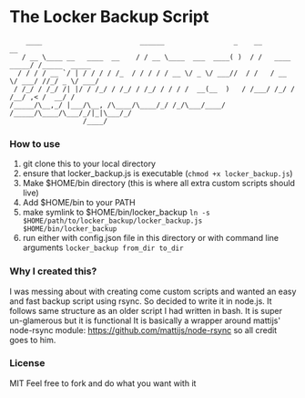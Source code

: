# The Locker Backup Script
```
    ____                        ______                 _    __               __            
   / __ \____ __   ____  __    / / __ \____  ___  ____( )  / /   ____  _____/ /_____  _____
  / / / / __ `/ | / / / / /_  / / / / / __ \/ _ \/ ___//  / /   / __ \/ ___/ //_/ _ \/ ___/
 / /_/ / /_/ /| |/ / /_/ / /_/ / /_/ / / / /  __(__  )   / /___/ /_/ / /__/ ,< /  __/ /    
/_____/\__,_/ |___/\__, /\____/\____/_/ /_/\___/____/   /_____/\____/\___/_/|_|\___/_/     
                  /____/                                                                   
```

### How to use
1. git clone this to your local directory
2. ensure that locker_backup.js is executable (`chmod +x locker_backup.js`)
3. Make $HOME/bin directory (this is where all extra custom scripts should live)
4. Add $HOME/bin to your PATH
5. make symlink to $HOME/bin/locker_backup
`ln -s $HOME/path/to/locker_backup/locker_backup.js $HOME/bin/locker_backup`
6. run either with config.json file in this directory or with command line arguments
`locker_backup from_dir to_dir`

### Why I created this?
I was messing about with creating come custom scripts and wanted an easy and fast backup script using rsync. So decided to write it in node.js.
It follows same structure as an older script I had written in bash. It is super un-glamerous but it is functional
It is basically a wrapper around mattijs' node-rsync module: https://github.com/mattijs/node-rsync so all credit goes to him.

### License
MIT
Feel free to fork and do what you want with it
